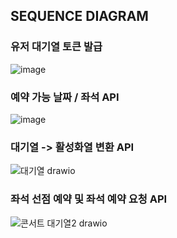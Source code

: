

## SEQUENCE DIAGRAM 

### 유저 대기열 토큰 발급
![image](https://github.com/user-attachments/assets/1bb1ed81-370f-41cb-9170-99b2ce2de66a)


### 예약 가능 날짜 / 좌석 API 
![image](https://github.com/user-attachments/assets/0b50f34e-37ac-438a-abde-eb99e8a1bf42)


### 대기열 -> 활성화열 변환 API 
![대기열 drawio](https://github.com/user-attachments/assets/78a711e6-096e-415d-91ca-2b74e23fbe14)



### 좌석 선점 예약 및 좌석 예약 요청 API
![콘서트 대기열2 drawio](https://github.com/user-attachments/assets/61eda918-5cd2-49e0-8b25-01cb091490ee)
